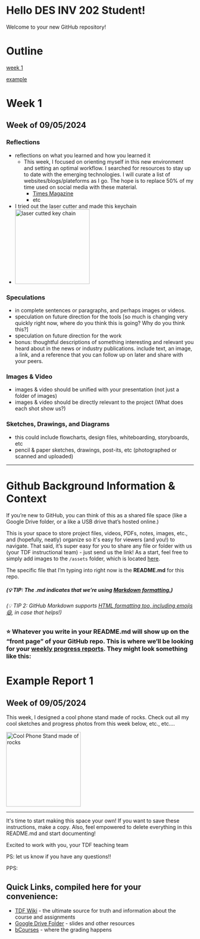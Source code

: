 # Hello DES INV 202 Student!
Welcome to your new GitHub repository! 

# Outline
[week 1](README.md#week-1)

[example](README.md#example-report-1)



# Week 1 #
## Week of 09/05/2024

### Reflections
  - reflections on what you learned and how you learned it
    - This week, I focused on orienting myself in this new environment and setting an optimal workflow. I searched for resources to stay up to date with the emerging technologies. I will curate a list of websites/blogs/plateforms as I go. The hope is to replace 50% of my time used on social media with these material.
        - [Times Magazine](https://time.com/tag/technology/)
        - etc
  - I tried out the laser cutter and made this keychain
  - <img width="200" alt="laser cutted key chain" src="assets/laserCut.HEIC">
### Speculations
  - in complete sentences or paragraphs, and perhaps images or videos.
  - speculation on future direction for the tools [so much is changing very quickly right now, where do you think this is going? Why do you think this?]
  - speculation on future direction for the work
  - bonus: thoughtful descriptions of something interesting and relevant you heard about in the news or industry publications. include text, an image, a link, and a reference that you can follow up on later and share with your peers.
### Images & Video
  - images & video should be unified with your presentation (not just a folder of images)
  - images & video should be directly relevant to the project (What does each shot show us?)
### Sketches, Drawings, and Diagrams
  - this could include flowcharts, design files, whiteboarding, storyboards, etc
  - pencil & paper sketches, drawings, post-its, etc (photographed or scanned and uploaded)


---

# Github Background Information & Context
If you’re new to GitHub, you can think of this as a shared file space (like a Google Drive folder, or a like a USB drive that’s hosted online.) 

This is your space to store project files, videos, PDFs, notes, images, etc., and (hopefully, neatly) organize so it's easy for viewers (and you!) to navigate. That said, it’s super easy for you to share any file or folder with us (your TDF instructional team) - just send us the link!  As a start, feel free to simply add images to the `/assets` folder, which is located [here](/assets). 

The specific file that I’m typing into right now is the **README.md** for this repo. 
##### (💡 TIP: The .md indicates that we’re using [Markdown formatting.](https://www.markdownguide.org/cheat-sheet/)) #####
<h6> (💡 TIP 2: GitHub Markdown supports <a href="https://gist.github.com/seanh/13a93686bf4c2cb16e658b3cf96807f2"> <em>HTML formatting</em> too, including emojis 😄</a>, in case that helps!) </h6>

### :star: Whatever you write in your **README.md** will show up on the “front page” of your GitHub repo. This is where we’ll be looking for your [weekly progress reports](https://github.com/Berkeley-MDes/24f-desinv-202/wiki/3.0-Weekly-Submissions#weekly-progress-report). They might look something like this: ###

# Example Report 1 #
## Week of 09/05/2024

This week, I designed a cool phone stand made of rocks. Check out all my cool sketches and progress photos from this week below, etc., etc....

<img width="200" alt="Cool Phone Stand made of rocks" src="assets/exampleimg.png">

---

It's time to start making this space your own! If you want to save these instructions, make a copy.  Also, feel empowered to delete everything in this README.md and start documenting! 

Excited to work with you,
your TDF teaching team

PS: let us know if you have any questions!!

PPS: 

## Quick Links, compiled here for your convenience: ##

- [TDF Wiki](https://github.com/Berkeley-MDes/24f-desinv-202/wiki) - the ultimate source for truth and information about the course and assignments
- [Google Drive Folder](https://drive.google.com/drive/u/0/folders/1DJ1b6sSDwHXX6NRcQYt10ivyQSgU0ND6) - slides and other resources
- [bCourses](https://bcourses.berkeley.edu/courses/1537533) - where the grading happens
